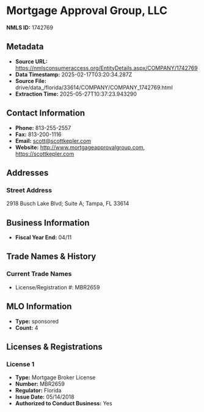 # Mortgage Approval Group, LLC

**NMLS ID:** 1742769

## Metadata
- **Source URL:** https://nmlsconsumeraccess.org/EntityDetails.aspx/COMPANY/1742769
- **Data Timestamp:** 2025-02-17T03:20:34.287Z
- **Source File:** drive/data_/florida/33614/COMPANY/COMPANY_1742769.html
- **Extraction Time:** 2025-05-27T10:37:23.943290

## Contact Information
- **Phone:** 813-255-2557
- **Fax:** 813-200-1116
- **Email:** scott@scottkepler.com
- **Website:** http://www.mortgageapprovalgroup.com, https://scottkepler.com

## Addresses
### Street Address
2918 Busch Lake Blvd; Suite A; Tampa, FL 33614

## Business Information
- **Fiscal Year End:** 04/11

## Trade Names & History
### Current Trade Names
- License/Registration #: MBR2659

## MLO Information
- **Type:** sponsored
- **Count:** 4

## Licenses & Registrations

### License 1
- **Type:** Mortgage Broker License
- **Number:** MBR2659
- **Regulator:** Florida
- **Issue Date:** 05/14/2018
- **Authorized to Conduct Business:** Yes
